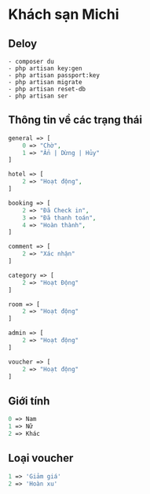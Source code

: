 # Khách sạn Michi

## Deloy
````
- composer du
- php artisan key:gen
- php artisan passport:key
- php artisan migrate
- php artisan reset-db
- php artisan ser
````

## Thông tin về các trạng thái
````php
general => [
    0 => "Chờ",
    1 => "Ẩn | Dừng | Hủy" 
]

hotel => [
    2 => "Hoạt động",
]

booking => [
    2 => "Đã Check in",
    3 => "Đã thanh toán",
    4 => "Hoàn thành",
]

comment => [
    2 => "Xác nhận"
]

category => [
    2 => "Hoạt Động"
]

room => [
    2 => "Hoạt động"
]

admin => [
    2 => "Hoạt động"
]

voucher => [
    2 => "Hoạt động"
]
````

## Giới tính
````php
0 => Nam
1 => Nữ
2 => Khác
````

## Loại voucher
```php
1 => 'Giảm giá'
2 => 'Hoàn xu'
```
